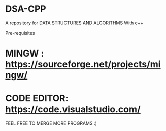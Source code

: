 # DSA-CPP
A repository for DATA STRUCTURES AND ALGORITHMS With c++

Pre-requisites
# MINGW : https://sourceforge.net/projects/mingw/
# CODE EDITOR: https://code.visualstudio.com/

FEEL FREE TO MERGE MORE PROGRAMS :)
